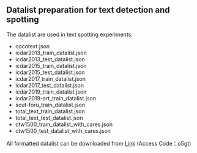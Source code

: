 ## Datalist preparation for text detection and spotting

The datalist are used in text spotting experiments:

- cocotext.json
- icdar2013_train_datalist.json
- icdar2013_test_datalist.json
- icdar2015_train_datalist.json
- icdar2015_test_datalist.json
- icdar2017_train_datalist.json
- icdar2017_test_datalist.json
- icdar2019_train_datalist.json
- icdar2019-art_train_datalist.json
- scut-foru_train_datalist.json
- total_text_train_datalist.json
- total_text_test_datalist.json
- ctw1500_train_datalist_with_cares.json
- ctw1500_test_datalist_with_cares.json

All formatted datalist can be downloaded from [Link](https://one.hikvision.com/#/link/nipWaectFcwClNGrkcAT) (Access Code：o5gt)
